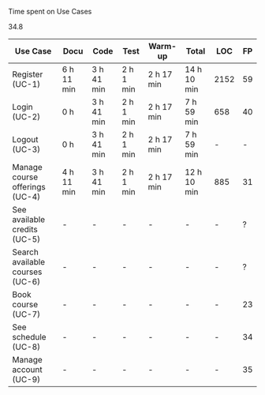 Time spent on Use Cases

34.8

| Use Case | Docu | Code | Test | Warm-up | Total | LOC | FP |
| --- | --- | --- | --- | --- | --- | --- | --- |
| Register (UC-1) | 6 h 11 min | 3 h 41 min | 2 h 1 min | 2 h 17 min | 14 h 10 min | 2152 | 59 |
| Login (UC-2) | 0 h | 3 h 41 min | 2 h 1 min | 2 h 17 min | 7 h 59 min | 658 | 40 |
| Logout (UC-3) | 0 h | 3 h 41 min | 2 h 1 min | 2 h 17 min | 7 h 59 min | - | - |
| Manage course offerings (UC-4) | 4 h 11 min | 3 h 41 min | 2 h 1 min | 2 h 17 min | 12 h 10 min | 885 | 31 |
| See available credits (UC-5) | - | - | - | - | - | - | ? |
| Search available courses (UC-6) | - | - | - | - | - | - | ? |
| Book course (UC-7) | - | - | - | - | - | - | 23 |
| See schedule (UC-8) | - | - | - | - | - | - | 34 |
| Manage account (UC-9) | - | - | - | - | - | - | 35 |